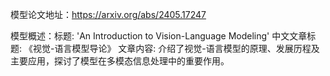 模型论文地址：https://arxiv.org/abs/2405.17247

模型概述：标题: 'An Introduction to Vision-Language Modeling'
中文文章标题: 《视觉-语言模型导论》
文章内容: 介绍了视觉-语言模型的原理、发展历程及主要应用，探讨了模型在多模态信息处理中的重要作用。
